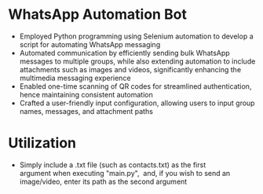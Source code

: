 # WhatsApp Automation Bot

- Employed Python programming using Selenium automation to develop a script for automating WhatsApp messaging
- Automated communication by efficiently sending bulk WhatsApp messages to multiple groups, while also extending automation to include attachments such as images and videos, significantly enhancing the multimedia messaging experience
- Enabled one-time scanning of QR codes for streamlined authentication, hence maintaining consistent automation
- Crafted a user-friendly input configuration, allowing users to input group names, messages, and attachment paths

# Utilization
- Simply include a .txt file (such as contacts.txt) as the first argument when executing "main.py",  and, if you wish to send an image/video, enter its path as the second argument

